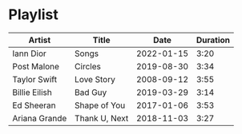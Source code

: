 <!DOCTYPE html>
<html>
<head>
  <title>Playlist</title>
  <style>
    table {
      width: 100%;
      border-collapse: collapse;
    }

    th, td {
      padding: 8px;
      text-align: left;
      border-bottom: 1px solid #ddd;
    }

    th {
      cursor: pointer;
    }
  </style>
</head>
<body>
  <h1>Playlist</h1>
  <table id="playlist">
    <thead>
      <tr>
        <th onclick="sortTable(0)">Artist</th>
        <th onclick="sortTable(1)">Title</th>
        <th onclick="sortTable(2)">Date</th>
        <th onclick="sortTable(3)">Duration</th>
      </tr>
    </thead>
    <tbody>
      <tr>
        <td>Iann Dior</td>
        <td>Songs</td>
        <td>2022-01-15</td>
        <td>3:20</td>
      </tr>
      <tr>
        <td>Post Malone</td>
        <td>Circles</td>
        <td>2019-08-30</td>
        <td>3:34</td>
      </tr>
      <tr>
        <td>Taylor Swift</td>
        <td>Love Story</td>
        <td>2008-09-12</td>
        <td>3:55</td>
      </tr>
      <tr>
        <td>Billie Eilish</td>
        <td>Bad Guy</td>
        <td>2019-03-29</td>
        <td>3:14</td>
      </tr>
      <tr>
        <td>Ed Sheeran</td>
        <td>Shape of You</td>
        <td>2017-01-06</td>
        <td>3:53</td>
      </tr>
      <tr>
        <td>Ariana Grande</td>
        <td>Thank U, Next</td>
        <td>2018-11-03</td>
        <td>3:27</td>
      </tr>
    </tbody>
  </table>

  <script>
    function sortTable(columnIndex) {
      var table, rows, switching, i, x, y, shouldSwitch;
      table = document.getElementById("playlist");
      switching = true;

      while (switching) {
        switching = false;
        rows = table.getElementsByTagName("tr");

        for (i = 1; i < (rows.length - 1); i++) {
          shouldSwitch = false;

          x = rows[i].getElementsByTagName("td")[columnIndex];
          y = rows[i + 1].getElementsByTagName("td")[columnIndex];

          if (x.innerHTML.toLowerCase() > y.innerHTML.toLowerCase()) {
            shouldSwitch = true;
            break;
          }
        }

        if (shouldSwitch) {
          rows[i].parentNode.insertBefore(rows[i + 1], rows[i]);
          switching = true;
        }
      }
    }
  </script>
</body>
</html>
